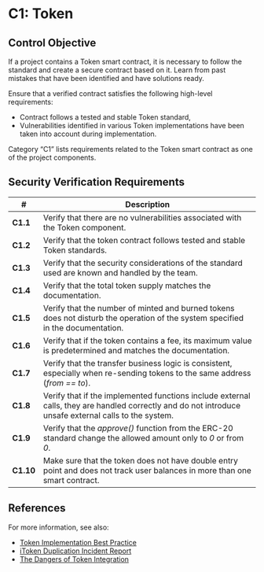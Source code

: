 # C1: Token

## Control Objective

If a project contains a Token smart contract, it is necessary to follow the standard and create a secure contract based on it. Learn from past mistakes that have been identified and have solutions ready.

Ensure that a verified contract satisfies the following high-level requirements:
* Contract follows a tested and stable Token standard,
* Vulnerabilities identified in various Token implementations have been taken into account during implementation.

Category “C1” lists requirements related to the Token smart contract as one of the project components.

## Security Verification Requirements

| # | Description |
| --- | --- |
| **C1.1** | Verify that there are no vulnerabilities associated with the Token component. |
| **C1.2** | Verify that the token contract follows tested and stable Token standards. |
| **C1.3** | Verify that the security considerations of the standard used are known and handled by the team.  |
| **C1.4** | Verify that the total token supply matches the documentation. |
| **C1.5** | Verify that the number of minted and burned tokens does not disturb the operation of the system specified in the documentation. |
| **C1.6** | Verify that if the token contains a fee, its maximum value is predetermined and matches the documentation. |
| **C1.7** | Verify that the transfer business logic is consistent, especially when re-sending tokens to the same address (*from == to*). |
| **C1.8** | Verify that if the implemented functions include external calls, they are handled correctly and do not introduce unsafe external calls to the system. |
| **C1.9** | Verify that the *approve()* function from the ERC-20 standard change the allowed amount only to *0* or from *0*. |
| **C1.10** | Make sure that the token does not have double entry point and does not track user balances in more than one smart contract. |

## References

For more information, see also:

* [Token Implementation Best Practice](https://consensys.github.io/smart-contract-best-practices/tokens/)
* [iToken Duplication Incident Report](https://bzx.network/blog/incident)
* [The Dangers of Token Integration](https://www.youtube.com/watch?v=6GaCt_lM_ak)
